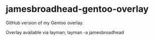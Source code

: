 jamesbroadhead-gentoo-overlay
=============================

GitHub version of my Gentoo overlay.

Overlay available via layman;
    layman -a jamesbroadhead
